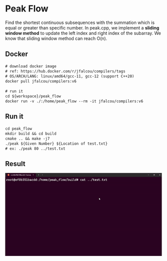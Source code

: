 # Peak Flow
Find the shortest continuous subsequences with the summation which is equal or greater than specific number. In peak.cpp, we implement a **sliding window method** to update the left index and right index of the subarray. We know that sliding window method can reach O(n).

## Docker
```shell
# download docker image
# ref: https://hub.docker.com/r/jfalcou/compilers/tags
# OS/ARCH/LANG: linux/amd64/gcc-11, gcc-12 (support C++20)
docker pull jfalcou/compilers:v6

# run it
cd ${workspace}/peak_flow
docker run -v ./:/home/peak_flow --rm -it jfalcou/compilers:v6
```

## Run it
```shell
cd peak_flow
mkdir build && cd build
cmake .. && make -j7
./peak ${Given Number} ${Location of test.txt}
# ex: ./peak 80 ../test.txt
```

## Result
![image](Demo.gif)